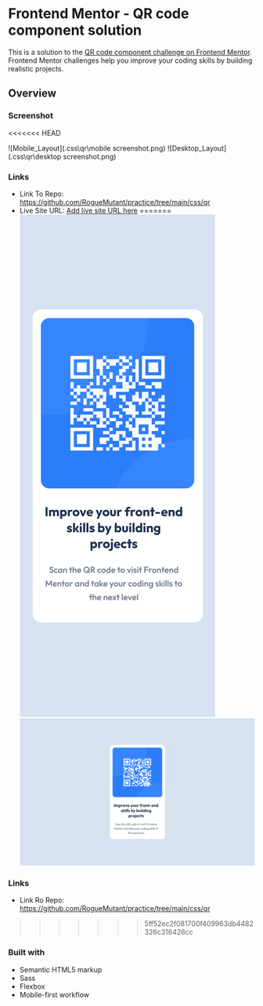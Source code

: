# Frontend Mentor - QR code component solution

This is a solution to the [QR code component challenge on Frontend Mentor](https://www.frontendmentor.io/challenges/qr-code-component-iux_sIO_H). Frontend Mentor challenges help you improve your coding skills by building realistic projects.

## Overview

### Screenshot
<<<<<<< HEAD

![Mobile_Layout](.css\qr\mobile screenshot.png)
![Desktop_Layout](.css\qr\desktop screenshot.png)

### Links

- Link To Repo: https://github.com/RogueMutant/practice/tree/main/css/qr
- Live Site URL: [Add live site URL here](https://your-live-site-url.com)
=======
![Mobile Layout](mobile_screenshot.png)
![Desktop Layout](desktop_screenshot.png)

### Links

- Link Ro Repo: https://github.com/RogueMutant/practice/tree/main/css/qr
>>>>>>> 5ff52ec2f081700f409963db4482326c316426cc

### Built with

- Semantic HTML5 markup
- Sass
- Flexbox
- Mobile-first workflow
